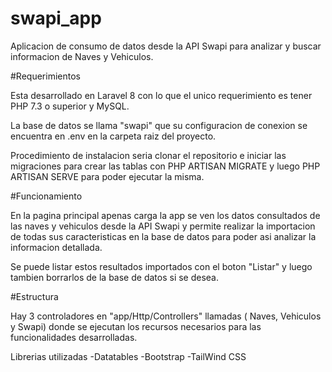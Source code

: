 # swapi_app
Aplicacion de consumo de datos desde la API Swapi para analizar y buscar informacion de Naves y Vehiculos.

#Requerimientos

Esta desarrollado en Laravel 8 con lo que el unico requerimiento es tener PHP 7.3 o superior y MySQL.

La base de datos se llama "swapi" que su configuracion de conexion se encuentra en .env en la carpeta raiz del proyecto.

Procedimiento de instalacion seria clonar el repositorio e iniciar las migraciones para crear las tablas con PHP ARTISAN MIGRATE y luego PHP ARTISAN SERVE para poder ejecutar la misma.


#Funcionamiento

En la pagina principal apenas carga la app se ven los datos consultados de las naves y vehiculos desde la API Swapi y permite realizar la importacion de todas sus caracteristicas en la base de datos para poder asi analizar la informacion detallada.

Se puede listar estos resultados importados con el boton "Listar" y luego tambien borrarlos de la base de datos si se desea.

#Estructura

Hay 3 controladores en "app/Http/Controllers" llamadas ( Naves, Vehiculos y Swapi) donde se ejecutan los recursos necesarios para las funcionalidades desarrolladas.

Librerias utilizadas
-Datatables
-Bootstrap
-TailWind CSS

